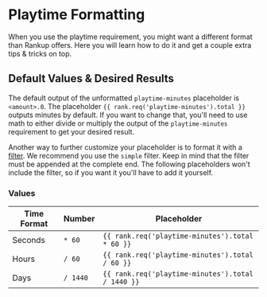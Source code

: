 <html>
    <head>
        <title>Playtime Formatting - Official Rankup Wiki</title>
        <meta name="description" content="How and why to format the playtime-minutes requirement.">
    </head>
</html>

# Playtime Formatting

When you use the playtime requirement, you might want a different format than Rankup offers. Here you will learn how to do it and get a couple extra tips & tricks on top.

## Default Values & Desired Results
The default output of the unformatted `playtime-minutes` placeholder is `<amount>.0`. The placeholder `{{ rank.req('playtime-minutes').total }}` outputs minutes by default. If you want to change that, you'll need to use math to either divide or multiply the output of the `playtime-minutes` requirement to get your desired result.

Another way to further customize your placeholder is to format it with a [filter](../Text-Templating/Formatting.md#filters). We recommend you use the `simple` filter. Keep in mind that the filter must be appended at the complete end. The following placeholders won't include the filter, so if you want it you'll have to add it yourself.

### Values

| Time Format | Number   | Placeholder                                       |
| ----------- | -------- | ------------------------------------------------- |
| Seconds     | `* 60`   | `{{ rank.req('playtime-minutes').total * 60 }}`   |
| Hours       | `/ 60`   | `{{ rank.req('playtime-minutes').total / 60 }}`   |
| Days        | `/ 1440` | `{{ rank.req('playtime-minutes').total / 1440 }}` |